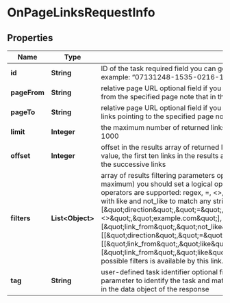 

# OnPageLinksRequestInfo


## Properties

| Name | Type | Description | Notes |
|------------ | ------------- | ------------- | -------------|
|**id** | **String** | ID of the task required field you can get this ID in the response of the Task POST endpoint example: “07131248-1535-0216-1000-17384017ad04” |  [optional] |
|**pageFrom** | **String** | relative page URL optional field if you use this field, the API response will contain only links from the specified page note that in this field you can specify relative URLs only |  [optional] |
|**pageTo** | **String** | relative page URL optional field if you use this field, the API response will contain only internal links pointing to the specified page note that in this field you can specify relative URLs only |  [optional] |
|**limit** | **Integer** | the maximum number of returned links optional field default value: 100 maximum value: 1000 |  [optional] |
|**offset** | **Integer** | offset in the results array of returned links optional field default value: 0 if you specify the 10 value, the first ten links in the results array will be omitted and the data will be provided for the successive links |  [optional] |
|**filters** | **List&lt;Object&gt;** | array of results filtering parameters optional field you can add several filters at once (8 filters maximum) you should set a logical operator and, or between the conditions the following operators are supported: regex, &#x3D;, &lt;&gt;, in, not_in, like, not_like you can use the % operator with like and not_like to match any string of zero or more characters example: [\&quot;direction\&quot;,\&quot;&#x3D;\&quot;,\&quot;external\&quot;] [[\&quot;domain_to\&quot;,\&quot;&lt;&gt;\&quot;,\&quot;example.com\&quot;], \&quot;and\&quot;, [\&quot;link_from\&quot;,\&quot;not_like\&quot;,\&quot;%example.com/blog%\&quot;]] [[\&quot;direction\&quot;,\&quot;&#x3D;\&quot;,\&quot;external\&quot;], \&quot;and\&quot;, [[\&quot;link_from\&quot;,\&quot;like\&quot;,\&quot;%example.com/blog%\&quot;],\&quot;or\&quot;,[\&quot;link_from\&quot;,\&quot;like\&quot;,\&quot;%example.com/help%\&quot;]]] The full list of possible filters is available by this link. |  [optional] |
|**tag** | **String** | user-defined task identifier optional field the character limit is 255 you can use this parameter to identify the task and match it with the result you will find the specified tag value in the data object of the response |  [optional] |



